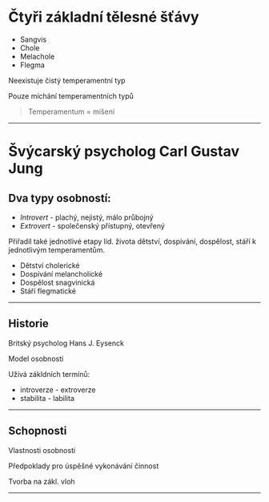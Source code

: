 # Čtyři základní tělesné šťávy

-   Sangvis
-   Chole
-   Melachole
-   Flegma

Neexistuje čistý temperamentní typ

Pouze míchání temperamentních typů

> Temperamentum = míšení

---

# Švýcarský psycholog Carl Gustav Jung

## Dva typy osobností:

-   _Introvert_ - plachý, nejistý, málo průbojný
-   _Extrovert_ - společenský přístupný, otevřený

Přiřadil také jednotlivé etapy lid. života dětství, dospívání, dospělost, stáří k jednotlivým temperamentům.

-   Dětství cholerické
-   Dospívání melancholické
-   Dospělost snagvinická
-   Stáří flegmatické

---

## Historie

Britský psycholog Hans J. Eysenck

Model osobnosti

Užívá zákldních termínů:

-   introverze - extroverze
-   stabilita - labilita

---

## Schopnosti

Vlastnosti osobnosti

Předpoklady pro úspěšné vykonávání činnost

Tvorba na zákl. vloh

---

